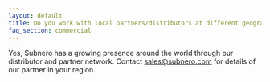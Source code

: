 ```yaml
---
layout: default
title: Do you work with local partners/distributors at different geographies?
faq_section: commercial
---
```


Yes, Subnero has a growing presence around the world through our distributor and partner network. Contact [sales@subnero.com](sales@subnero.com) for details of our partner in your region. 